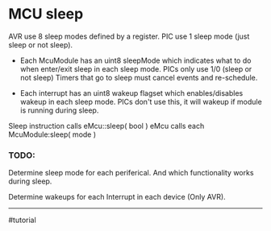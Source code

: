 # MCU sleep

AVR use 8 sleep modes defined by a register.
PIC use 1 sleep mode (just sleep or not sleep).


- Each McuModule has an uint8 sleepMode which indicates what to do when enter/exit sleep in each sleep mode.
  PICs only use 1/0 (sleep or not sleep)
  Timers that go to sleep must cancel events and re-schedule.

- Each interrupt has an uint8 wakeup flagset which enables/disables wakeup in each sleep mode.
  PICs don't use this, it will wakeup if module is running during sleep.
  
Sleep instruction calls eMcu::sleep( bool )
eMcu calls each McuModule:sleep( mode )

### TODO:
Determine sleep mode for each periferical.
And which functionality works during sleep.

Determine wakeups for each Interrupt in each device (Only AVR).

---

#tutorial